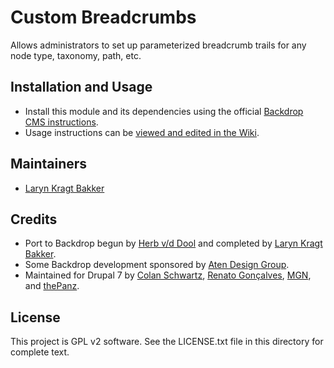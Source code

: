 # Custom Breadcrumbs

Allows administrators to set up parameterized breadcrumb trails for any node
type, taxonomy, path, etc.

## Installation and Usage

* Install this module and its dependencies using the official
  [Backdrop CMS instructions](https://backdropcms.org/guide/modules).
* Usage instructions can be [viewed and edited in the Wiki](https://github.com/backdrop-contrib/custom_breadcrumbs/wiki).

## Maintainers

* [Laryn Kragt Bakker](https://github.com/laryn)

## Credits

* Port to Backdrop begun by [Herb v/d Dool](https://github.com/herbdool) and
  completed by [Laryn Kragt Bakker](https://github.com/laryn).
* Some Backdrop development sponsored by [Aten Design Group](https://atendesigngroup.com/).
* Maintained for Drupal 7 by
  [Colan Schwartz](https://www.drupal.org/user/58704),
  [Renato Gonçalves](https://www.drupal.org/user/3326031),
  [MGN](https://www.drupal.org/user/321760), and
  [thePanz](https://www.drupal.org/user/58689).

## License

This project is GPL v2 software. See the LICENSE.txt file in this directory for
complete text.
